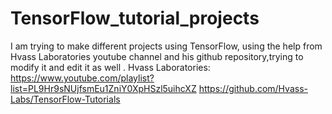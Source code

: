 # TensorFlow_tutorial_projects
I am trying to make different projects using TensorFlow, using the help from Hvass Laboratories youtube channel and his github repository,trying to modify it and edit it as well .
Hvass Laboratories:
https://www.youtube.com/playlist?list=PL9Hr9sNUjfsmEu1ZniY0XpHSzl5uihcXZ
https://github.com/Hvass-Labs/TensorFlow-Tutorials
